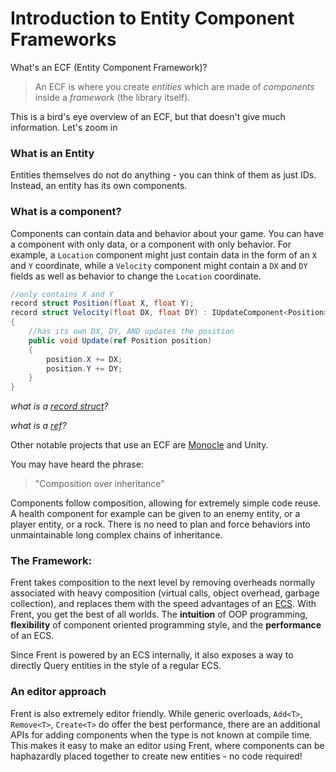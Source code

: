# Introduction to Entity Component Frameworks
What's an ECF (Entity Component Framework)?

> An ECF is where you create *entities* which are made of *components* inside a *framework* (the library itself).

This is a bird's eye overview of an ECF, but that doesn't give much information. Let's zoom in

### What is an Entity
Entities themselves do not do anything - you can think of them as just IDs. Instead, an entity has its own components.

### What is a component?
Components can contain data and behavior about your game. You can have a component with only data, or a component with only behavior. For example, a `Location` component might just contain data in the form of an `X` and `Y` coordinate, while a `Velocity` component might contain a `DX` and `DY` fields as well as behavior to change the `Location` coordinate.

```csharp
//only contains X and Y
record struct Position(float X, float Y);
record struct Velocity(float DX, float DY) : IUpdateComponent<Position>
{
    //has its own DX, DY, AND updates the position
    public void Update(ref Position position)
    {
        position.X += DX;
        position.Y += DY;
    }
}
```
*what is a [record struct](https://learn.microsoft.com/en-us/dotnet/csharp/language-reference/proposals/csharp-10.0/record-structs)?*

*what is a [ref](https://learn.microsoft.com/en-us/dotnet/csharp/language-reference/keywords/method-parameters#reference-parameters)?*

Other notable projects that use an ECF are [Monocle](https://github.com/JamesMcMahon/monocle-engine) and Unity.


You may have heard the phrase:

> "Composition over inheritance"

Components follow composition, allowing for extremely simple code reuse. A health component for example can be given to an enemy entity, or a player entity, or a rock. There is no need to plan and force behaviors into unmaintainable long complex chains of inheritance.

### The Framework:
Frent takes composition to the next level by removing overheads normally associated with heavy composition (virtual calls, object overhead, garbage collection), and replaces them with the speed advantages of an [ECS](https://github.com/SanderMertens/ecs-faq). With Frent, you get the best of all worlds. The __intuition__ of OOP programming, __flexibility__ of component oriented programming style, and the __performance__ of an ECS.

Since Frent is powered by an ECS internally, it also exposes a way to directly Query entities in the style of a regular ECS.

### An editor approach
Frent is also extremely editor friendly. While generic overloads, `Add<T>`, `Remove<T>`, `Create<T>` do offer the best performance, there are an additional APIs for adding components when the type is not known at compile time. This makes it easy to make an editor using Frent, where components can be haphazardly placed together to create new entities - no code required!